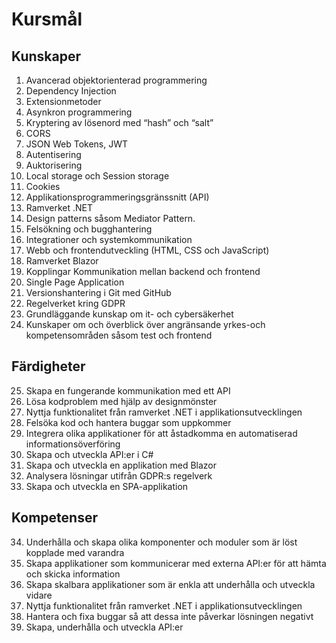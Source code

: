 # Kursmål

## Kunskaper

1. Avancerad objektorienterad programmering
2. Dependency Injection
3. Extensionmetoder
4. Asynkron programmering
5. Kryptering av lösenord med “hash” och “salt”
6. CORS
7. JSON Web Tokens, JWT
8. Autentisering
9. Auktorisering
10. Local storage och Session storage
11. Cookies
12. Applikationsprogrammeringsgränssnitt (API)
13. Ramverket .NET
14. Design patterns såsom Mediator Pattern.
15. Felsökning och bugghantering
16. Integrationer och systemkommunikation
17. Webb och frontendutveckling (HTML, CSS och JavaScript)
18. Ramverket Blazor
19. Kopplingar Kommunikation mellan backend och frontend
20. Single Page Application
21. Versionshantering i Git med GitHub
22. Regelverket kring GDPR
23. Grundläggande kunskap om it- och cybersäkerhet
24. Kunskaper om och överblick över angränsande yrkes-och kompetensområden såsom
test och frontend

## Färdigheter

25. Skapa en fungerande kommunikation med ett API
26. Lösa kodproblem med hjälp av designmönster
27. Nyttja funktionalitet från ramverket .NET i applikationsutvecklingen
28. Felsöka kod och hantera buggar som uppkommer
29. Integrera olika applikationer för att åstadkomma en automatiserad
informationsöverföring
30. Skapa och utveckla API:er i C#
31. Skapa och utveckla en applikation med Blazor
32. Analysera lösningar utifrån GDPR:s regelverk
33. Skapa och utveckla en SPA-applikation

## Kompetenser

34. Underhålla och skapa olika komponenter och moduler som är löst kopplade med
varandra
35. Skapa applikationer som kommunicerar med externa API:er för att hämta och skicka
information
36. Skapa skalbara applikationer som är enkla att underhålla och utveckla vidare
37. Nyttja funktionalitet från ramverket .NET i applikationsutvecklingen
38. Hantera och fixa buggar så att dessa inte påverkar lösningen negativt
39. Skapa, underhålla och utveckla API:er 